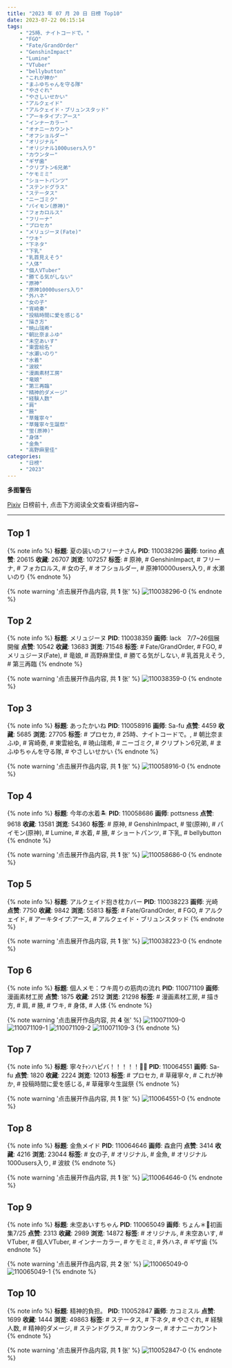 ```yaml
---
title: "2023 年 07 月 20 日 日榜 Top10"
date: 2023-07-22 06:15:14
tags:
    - "25時、ナイトコードで。"
    - "FGO"
    - "Fate/GrandOrder"
    - "GenshinImpact"
    - "Lumine"
    - "VTuber"
    - "bellybutton"
    - "これが神か"
    - "まふゆちゃんを守る隊"
    - "やさぐれ"
    - "やさしいせかい"
    - "アルクェイド"
    - "アルクェイド・ブリュンスタッド"
    - "アーキタイプ:アース"
    - "インナーカラー"
    - "オナニーカウント"
    - "オフショルダー"
    - "オリジナル"
    - "オリジナル1000users入り"
    - "カウンター"
    - "ギザ歯"
    - "クリプトン6兄弟"
    - "ケモミミ"
    - "ショートパンツ"
    - "ステンドグラス"
    - "ステータス"
    - "ニーゴミク"
    - "パイモン(原神)"
    - "フォカロルス"
    - "フリーナ"
    - "プロセカ"
    - "メリュジーヌ(Fate)"
    - "ワキ"
    - "下ネタ"
    - "下乳"
    - "乳首見えそう"
    - "人体"
    - "個人VTuber"
    - "勝てる気がしない"
    - "原神"
    - "原神10000users入り"
    - "外ハネ"
    - "女の子"
    - "宵崎奏"
    - "投稿時間に愛を感じる"
    - "描き方"
    - "暁山瑞希"
    - "朝比奈まふゆ"
    - "未空あいす"
    - "東雲絵名"
    - "水瀬いのり"
    - "水着"
    - "波紋"
    - "漫画素材工房"
    - "竜娘"
    - "第三再臨"
    - "精神的ダメージ"
    - "経験人数"
    - "肩"
    - "腋"
    - "草薙寧々"
    - "草薙寧々生誕祭"
    - "蛍(原神)"
    - "身体"
    - "金魚"
    - "高野麻里佳"
categories:
    - "日榜"
    - "2023"
---
```


<i class="fa fa-triangle-exclamation"></i>**多图警告**<i class="fa fa-triangle-exclamation"></i>

[Pixiv](https://www.pixiv.net/) 日榜前十, 点击下方阅读全文查看详细内容~

<!-- more -->

---

## Top 1

{% note info %}
**标题**: 夏の装いのフリーナさん
**PID**: 110038296 **画师**: torino
**点赞**: 20615 **收藏**: 26707 **浏览**: 107257
**标签**: # 原神, # GenshinImpact, # フリーナ, # フォカロルス, # 女の子, # オフショルダー, # 原神10000users入り, # 水瀬いのり
{% endnote %}

{% note warning '点击展开作品内容, 共 **1** 张' %}
![110038296-0](https://i.pixiv.re/img-original/img/2023/07/19/09/17/20/110038296_p0.jpg)
{% endnote %}

## Top 2

{% note info %}
**标题**: メリュジーヌ
**PID**: 110038359 **画师**: lack　7/7~26個展開催
**点赞**: 10542 **收藏**: 13683 **浏览**: 71548
**标签**: # Fate/GrandOrder, # FGO, # メリュジーヌ(Fate), # 竜娘, # 高野麻里佳, # 勝てる気がしない, # 乳首見えそう, # 第三再臨
{% endnote %}

{% note warning '点击展开作品内容, 共 **1** 张' %}
![110038359-0](https://i.pixiv.re/img-original/img/2023/07/19/00/00/58/110038359_p0.png)
{% endnote %}

## Top 3

{% note info %}
**标题**: あったかいね
**PID**: 110058916 **画师**: Sa-fu
**点赞**: 4459 **收藏**: 5685 **浏览**: 27705
**标签**: # プロセカ, # 25時、ナイトコードで。, # 朝比奈まふゆ, # 宵崎奏, # 東雲絵名, # 暁山瑞希, # ニーゴミク, # クリプトン6兄弟, # まふゆちゃんを守る隊, # やさしいせかい
{% endnote %}

{% note warning '点击展开作品内容, 共 **1** 张' %}
![110058916-0](https://i.pixiv.re/img-original/img/2023/07/19/21/04/32/110058916_p0.jpg)
{% endnote %}

## Top 4

{% note info %}
**标题**: 今年の水着🏝️
**PID**: 110058686 **画师**: pottsness
**点赞**: 9618 **收藏**: 13581 **浏览**: 54360
**标签**: # 原神, # GenshinImpact, # 蛍(原神), # パイモン(原神), # Lumine, # 水着, # 腋, # ショートパンツ, # 下乳, # bellybutton
{% endnote %}

{% note warning '点击展开作品内容, 共 **1** 张' %}
![110058686-0](https://i.pixiv.re/img-original/img/2023/07/19/21/00/01/110058686_p0.jpg)
{% endnote %}

## Top 5

{% note info %}
**标题**: アルクェイド抱き枕カバー
**PID**: 110038223 **画师**: 光崎
**点赞**: 7750 **收藏**: 9842 **浏览**: 55813
**标签**: # Fate/GrandOrder, # FGO, # アルクェイド, # アーキタイプ:アース, # アルクェイド・ブリュンスタッド
{% endnote %}

{% note warning '点击展开作品内容, 共 **1** 张' %}
![110038223-0](https://i.pixiv.re/img-original/img/2023/07/19/00/00/02/110038223_p0.png)
{% endnote %}

## Top 6

{% note info %}
**标题**: 個人メモ：ワキ周りの筋肉の流れ
**PID**: 110071109 **画师**: 漫画素材工房
**点赞**: 1875 **收藏**: 2512 **浏览**: 21298
**标签**: # 漫画素材工房, # 描き方, # 肩, # 腋, # ワキ, # 身体, # 人体
{% endnote %}

{% note warning '点击展开作品内容, 共 **4** 张' %}
![110071109-0](https://i.pixiv.re/img-original/img/2023/07/20/07/00/13/110071109_p0.jpg)
![110071109-1](https://i.pixiv.re/img-original/img/2023/07/20/07/00/13/110071109_p1.jpg)
![110071109-2](https://i.pixiv.re/img-original/img/2023/07/20/07/00/13/110071109_p2.jpg)
![110071109-3](https://i.pixiv.re/img-original/img/2023/07/20/07/00/13/110071109_p3.jpg)
{% endnote %}

## Top 7

{% note info %}
**标题**: 寧々ﾁｬﾝハピバ！！！！！🎂🎉
**PID**: 110064551 **画师**: Sa-fu
**点赞**: 1820 **收藏**: 2224 **浏览**: 12013
**标签**: # プロセカ, # 草薙寧々, # これが神か, # 投稿時間に愛を感じる, # 草薙寧々生誕祭
{% endnote %}

{% note warning '点击展开作品内容, 共 **1** 张' %}
![110064551-0](https://i.pixiv.re/img-original/img/2023/07/20/00/00/31/110064551_p0.jpg)
{% endnote %}

## Top 8

{% note info %}
**标题**: 金魚メイド
**PID**: 110064646 **画师**: 森倉円
**点赞**: 3414 **收藏**: 4216 **浏览**: 23044
**标签**: # 女の子, # オリジナル, # 金魚, # オリジナル1000users入り, # 波紋
{% endnote %}

{% note warning '点击展开作品内容, 共 **1** 张' %}
![110064646-0](https://i.pixiv.re/img-original/img/2023/07/20/00/01/04/110064646_p0.png)
{% endnote %}

## Top 9

{% note info %}
**标题**: 未空あいすちゃん
**PID**: 110065049 **画师**: ちょん＊📙初画集7/25
**点赞**: 2313 **收藏**: 2989 **浏览**: 14872
**标签**: # オリジナル, # 未空あいす, # VTuber, # 個人VTuber, # インナーカラー, # ケモミミ, # 外ハネ, # ギザ歯
{% endnote %}

{% note warning '点击展开作品内容, 共 **2** 张' %}
![110065049-0](https://i.pixiv.re/img-original/img/2023/07/20/00/06/56/110065049_p0.png)
![110065049-1](https://i.pixiv.re/img-original/img/2023/07/20/00/06/56/110065049_p1.png)
{% endnote %}

## Top 10

{% note info %}
**标题**: 精神的負担。
**PID**: 110052847 **画师**: カコミスル
**点赞**: 1699 **收藏**: 1444 **浏览**: 49863
**标签**: # ステータス, # 下ネタ, # やさぐれ, # 経験人数, # 精神的ダメージ, # ステンドグラス, # カウンター, # オナニーカウント
{% endnote %}

{% note warning '点击展开作品内容, 共 **1** 张' %}
![110052847-0](https://i.pixiv.re/img-original/img/2023/07/19/17/12/44/110052847_p0.jpg)
{% endnote %}
